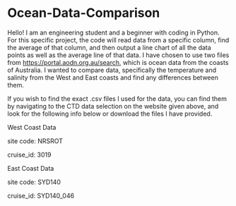 # Ocean-Data-Comparison
Hello! I am an engineering student and a beginner with coding in Python. For this specific project, the code will read data from a specific column, find the average of that column, and then output a line chart of all the data points as well as the average line of that data. I have chosen to use two files from https://portal.aodn.org.au/search, which is ocean data from the coasts of Australia. I wanted to compare data, specifically the temperature and salinity from the West and East coasts and find any differences between them.

If you wish to find the exact .csv files I used for the data, you can find them by navigating to the CTD data selection on the website given above, and look for the following info below or download the files I have provided.

West Coast Data

site code: NRSROT

cruise_id: 3019 

East Coast Data

site code: SYD140 

cruise_id: SYD140_046  

